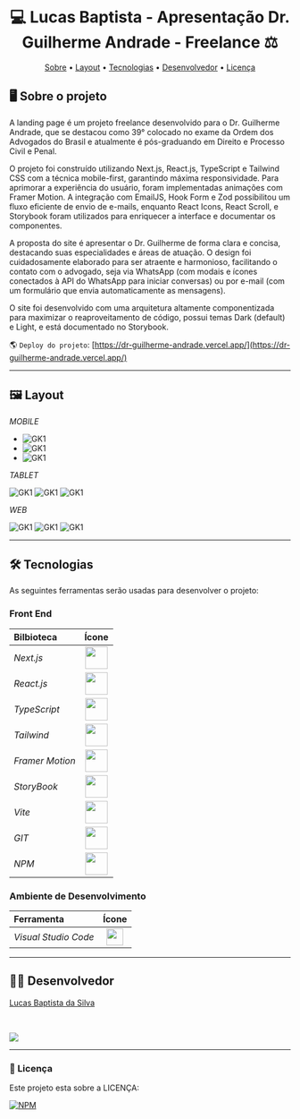 <h1 align="center">💻 Lucas Baptista - Apresentação Dr. Guilherme Andrade - Freelance ⚖️</h1>

<p align="center">
 <a href="#-sobre-o-projeto">Sobre</a> •
 <a href="#-layout">Layout</a> • 
 <a href="#-tecnologias">Tecnologias</a> • 
 <a href="#-autor">Desenvolvedor</a> • 
 <a href="#user-content--licença">Licença</a>
</p>

## 🖥️ Sobre o projeto

A landing page é um projeto freelance desenvolvido para o Dr. Guilherme Andrade, que se destacou como 39° colocado no exame da Ordem dos Advogados do Brasil e atualmente é pós-graduando em Direito e Processo Civil e Penal.

O projeto foi construído utilizando Next.js, React.js, TypeScript e Tailwind CSS com a técnica mobile-first, garantindo máxima responsividade. Para aprimorar a experiência do usuário, foram implementadas animações com Framer Motion. A integração com EmailJS, Hook Form e Zod possibilitou um fluxo eficiente de envio de e-mails, enquanto React Icons, React Scroll, e Storybook foram utilizados para enriquecer a interface e documentar os componentes.

A proposta do site é apresentar o Dr. Guilherme de forma clara e concisa, destacando suas especialidades e áreas de atuação. O design foi cuidadosamente elaborado para ser atraente e harmonioso, facilitando o contato com o advogado, seja via WhatsApp (com modais e ícones conectados à API do WhatsApp para iniciar conversas) ou por e-mail (com um formulário que envia automaticamente as mensagens).

O site foi desenvolvido com uma arquitetura altamente componentizada para maximizar o reaproveitamento de código, possui temas Dark (default) e Light, e está documentado no Storybook.


🌎 `Deploy do projeto`: [https://dr-guilherme-andrade.vercel.app/](https://dr-guilherme-andrade.vercel.app/)

---

## 🖼️ Layout

_MOBILE_

- ![GK1](https://github.com/luscabap/Guilherme-Andrade/blob/main/public/mobile_01.png)
- ![GK1](https://github.com/luscabap/Guilherme-Andrade/blob/main/public/mobile_02.png)
- ![GK1](https://github.com/luscabap/Guilherme-Andrade/blob/main/public/mobile_03.png)

_TABLET_

![GK1](https://github.com/luscabap/Guilherme-Andrade/blob/main/public/tablet_01.png)
![GK1](https://github.com/luscabap/Guilherme-Andrade/blob/main/public/tablet_02.png)
![GK1](https://github.com/luscabap/Guilherme-Andrade/blob/main/public/tablet_03.png)

_WEB_

![GK1](https://github.com/luscabap/Guilherme-Andrade/blob/main/public/web_01.png)
![GK1](https://github.com/luscabap/Guilherme-Andrade/blob/main/public/web_02.png)
![GK1](https://github.com/luscabap/Guilherme-Andrade/blob/main/public/web_03.png)



---

## 🛠 Tecnologias 

As seguintes ferramentas serão usadas para desenvolver o projeto:

### Front End
Bilbioteca | Ícone
:--------- | :---:
*Next.js* | <img align="center" height="40" width="40" src="https://cdn.jsdelivr.net/gh/devicons/devicon@latest/icons/nextjs/nextjs-original.svg"/>
*React.js* | <img align="center" height="40" width="40" src="https://cdn.jsdelivr.net/gh/devicons/devicon@latest/icons/react/react-original.svg"/>
*TypeScript* | <img align="center" height="40" width="40" src="https://cdn.jsdelivr.net/gh/devicons/devicon@latest/icons/typescript/typescript-original.svg"/>
*Tailwind* | <img align="center" height="40" width="40" src="https://cdn.jsdelivr.net/gh/devicons/devicon@latest/icons/tailwindcss/tailwindcss-original.svg"/>
*Framer Motion* | <img align="center" height="40" width="40" src="https://cdn.jsdelivr.net/gh/devicons/devicon@latest/icons/framermotion/framermotion-original.svg"/>
*StoryBook* | <img align="center" height="40" width="40" src="https://cdn.jsdelivr.net/gh/devicons/devicon@latest/icons/storybook/storybook-original.svg"/>
*Vite* | <img align="center" height="40" width="40" src="https://cdn.jsdelivr.net/gh/devicons/devicon@latest/icons/vitejs/vitejs-original.svg"/>
*GIT* | <img align="center" height="40" width="40" src="https://cdn.jsdelivr.net/gh/devicons/devicon@latest/icons/git/git-original.svg" />
*NPM* | <img align="center" height="40" width="40" src="https://cdn.jsdelivr.net/gh/devicons/devicon@latest/icons/npm/npm-original-wordmark.svg"/>
          
### Ambiente de Desenvolvimento
Ferramenta | Ícone
:--------- | :---:
*Visual Studio Code* | <img align="center" height="30" width="30" src="https://cdn.jsdelivr.net/gh/devicons/devicon/icons/vscode/vscode-original-wordmark.svg"/>

---

## 👨‍🎓 Desenvolvedor

<a href="https://www.linkedin.com/in/lucas-baptista-da-silva-133779233/">Lucas Baptista da Silva</a>

<br/>

<a href = "mailto:lucasbaptistasilva.dev@gmail.com"><img src="https://img.shields.io/badge/-Gmail-%23333?style=for-the-badge&logo=gmail&logoColor=white"  target="_blank"></a>

---

### 📝 Licença

Este projeto esta sobre a LICENÇA:

[![NPM](https://img.shields.io/npm/l/react)](https://github.com/luscabap/lusca-projeto_organo/blob/master/LICENSE)
